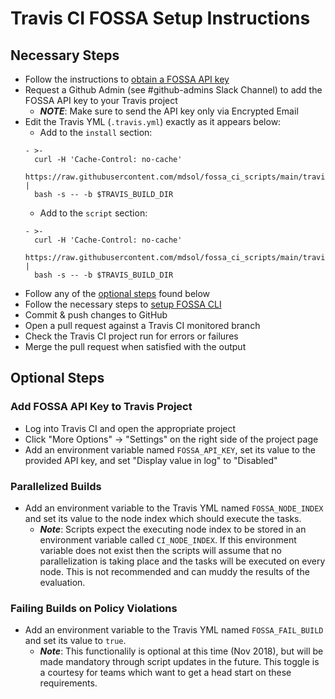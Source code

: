 # Travis CI FOSSA Setup Instructions

## Necessary Steps
- Follow the instructions to [obtain a FOSSA API key](/OBTAINING_API_KEY.md)
- Request a Github Admin (see #github-admins Slack Channel) to add the FOSSA API key to your Travis project
  - __*NOTE*__: Make sure to send the API key only via Encrypted Email
- Edit the Travis YML (`.travis.yml`) exactly as it appears below:
  - Add to the `install` section:
  ```
  - >-
    curl -H 'Cache-Control: no-cache'
    https://raw.githubusercontent.com/mdsol/fossa_ci_scripts/main/travis_ci/fossa_install.sh |
    bash -s -- -b $TRAVIS_BUILD_DIR
  ```
  - Add to the `script` section:
  ```
  - >-
    curl -H 'Cache-Control: no-cache'
    https://raw.githubusercontent.com/mdsol/fossa_ci_scripts/main/travis_ci/fossa_run.sh |
    bash -s -- -b $TRAVIS_BUILD_DIR
  ```
- Follow any of the [optional steps](#optional-steps) found below
- Follow the necessary steps to [setup FOSSA CLI](/FOSSA_CLI_SETUP.md)
- Commit & push changes to GitHub
- Open a pull request against a Travis CI monitored branch
- Check the Travis CI project run for errors or failures
- Merge the pull request when satisfied with the output

## Optional Steps

### Add FOSSA API Key to Travis Project
- Log into Travis CI and open the appropriate project
- Click "More Options" → "Settings" on the right side of the project page
- Add an environment variable named `FOSSA_API_KEY`, set its value to the provided API key, and set "Display value in log" to "Disabled"

### Parallelized Builds
- Add an environment variable to the Travis YML named `FOSSA_NODE_INDEX` and set its value to the node index which should execute the tasks.
  - __*Note*__: Scripts expect the executing node index to be stored in an environment variable called `CI_NODE_INDEX`. If this environment variable does not exist then the scripts will assume that no parallelization is taking place and the tasks will be executed on every node. This is not recommended and can muddy the results of the evaluation.

### Failing Builds on Policy Violations
- Add an environment variable to the Travis YML named `FOSSA_FAIL_BUILD` and set its value to `true`.
  - __*Note*__: This functionalily is optional at this time (Nov 2018), but will be made mandatory through script updates in the future. This toggle is a courtesy for teams which want to get a head start on these requirements.
